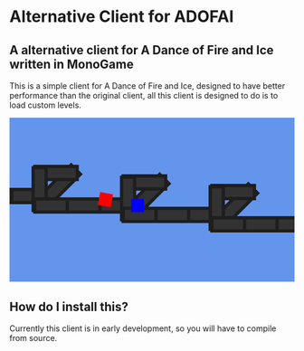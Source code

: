 # Alternative Client for  ADOFAI
## A alternative client for A Dance of Fire and Ice written in MonoGame

This is a simple client for A Dance of Fire and Ice, designed to have better performance than the original client, all this client is designed to do is to load custom levels.

![](Screenshot.png)

## How do I install this?

Currently this client is in early development, so you will have to compile from source.
